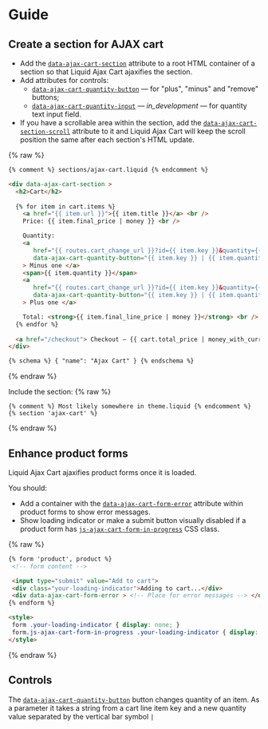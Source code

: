 # Guide

## Create a section for AJAX cart
* Add the [`data-ajax-cart-section`](reference/data-ajax-cart-section) attribute to a root HTML container of a section so that Liquid Ajax Cart ajaxifies the section.
* Add attributes for controls:
  * [`data-ajax-cart-quantity-button`](reference/data-ajax-cart-quantity-button) — for "plus", "minus" and "remove" buttons;
  * [`data-ajax-cart-quantity-input`](reference/data-ajax-cart-quantity-input) — _in_development_ — for quantity text input field.
* If you have a scrollable area within the section, add the [`data-ajax-cart-section-scroll`](reference/data-ajax-cart-section-scroll) attribute to it and Liquid Ajax Cart will keep the scroll position the same after each section's HTML update.

{% raw %}
```html
{% comment %} sections/ajax-cart.liquid {% endcomment %}

<div data-ajax-cart-section >
  <h2>Cart</h2>
  
  {% for item in cart.items %}  
    <a href="{{ item.url }}">{{ item.title }}</a> <br />
    Price: {{ item.final_price | money }} <br />

    Quantity:
    <a 
       href="{{ routes.cart_change_url }}?id={{ item.key }}&quantity={{ item.quantity | minus: 1 }}" 
       data-ajax-cart-quantity-button="{{ item.key }} | {{ item.quantity | minus: 1 }}"
    > Minus one </a>
    <span>{{ item.quantity }}</span>
    <a 
       href="{{ routes.cart_change_url }}?id={{ item.key }}&quantity={{ item.quantity | plus: 1 }}" 
       data-ajax-cart-quantity-button="{{ item.key }} | {{ item.quantity | plus: 1 }}"
    > Plus one </a>

    Total: <strong>{{ item.final_line_price | money }}</strong> <br /> <br />  
  {% endfor %}
  
  <a href="/checkout"> Checkout — {{ cart.total_price | money_with_currency }} </button>
</div>

{% schema %} { "name": "Ajax Cart" } {% endschema %}
```
{% endraw %}

Include the section:
{% raw %}
```liquid
{% comment %} Most likely somewhere in theme.liquid {% endcomment %}
{% section 'ajax-cart' %}
```
{% endraw %}


## Enhance product forms

Liquid Ajax Cart ajaxifies product forms once it is loaded.

You should:

* Add a container with the [`data-ajax-cart-form-error`](reference/data-ajax-cart-form-error) attribute within product forms to show error messages.
* Show loading indicator or make a submit button visually disabled if a product form has [`js-ajax-cart-form-in-progress`](reference/js-ajax-cart-form-in-progress) CSS class.

{% raw %}
```html
{% form 'product', product %}
 <!-- form content -->

 <input type="submit" value="Add to cart">
 <div class="your-loading-indicator">Adding to cart...</div>
 <div data-ajax-cart-form-error > <!-- Place for error messages --> </div>
{% endform %}

<style>
 form .your-loading-indicator { display: none; }
 form.js-ajax-cart-form-in-progress .your-loading-indicator { display: block; }
</style>
```
{% endraw %}

## Controls

The [`data-ajax-cart-quantity-button`](reference/data-ajax-cart-quantity-button) button changes quantity of an item. As a parameter it takes a string from a cart line item key and a new quantity value separated by the vertical bar symbol `|`

